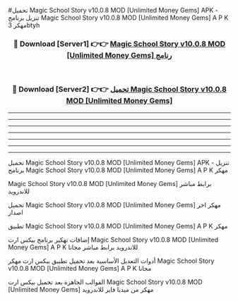 #تحميل Magic School Story v10.0.8 MOD [Unlimited Money Gems]  APK - تنزيل برنامج Magic School Story v10.0.8 MOD [Unlimited Money Gems]  A P K مهكر 3btyh 



<div align="center">
<h3>🔴 Download [Server1] 👉👉 <a href="https://apkdownload10.web.app/?title=Magic School Story v10.0.8 MOD [Unlimited Money Gems] ">Magic School Story v10.0.8 MOD [Unlimited Money Gems]  رنامج</a></h3><br>

<h3>🔴 Download [Server2] 👉👉 <a href="https://apkdownload10.web.app/?title=Magic School Story v10.0.8 MOD [Unlimited Money Gems] ">تحميل Magic School Story v10.0.8 MOD [Unlimited Money Gems]  </a></h3>
</div>


----------------------------------------------------------

----------------------------------------------------------

----------------------------------------------------------

----------------------------------------------------------

----------------------------------------------------------

----------------------------------------------------------

----------------------------------------------------------

تحميل Magic School Story v10.0.8 MOD [Unlimited Money Gems]  APK - تنزيل برنامج Magic School Story v10.0.8 MOD [Unlimited Money Gems]  A P K مهكر

Magic School Story v10.0.8 MOD [Unlimited Money Gems]  برابط مباشر للاندرويد

تحميل Magic School Story v10.0.8 MOD [Unlimited Money Gems]  مهكر اخر اصدار

تطبيق Magic School Story v10.0.8 MOD [Unlimited Money Gems]  A P K مهكر

إضافات تهكير برنامج بيكس ارت Magic School Story v10.0.8 MOD [Unlimited Money Gems]  A P K للاندرويد برابط مباشر مجانا

أدوات التعديل الأساسية بعد تحميل تطبيق بيكس ارت مهكر Magic School Story v10.0.8 MOD [Unlimited Money Gems]  A P K مجانا

القوالب الجاهزة بعد تحميل بيكس ارت Magic School Story v10.0.8 MOD [Unlimited Money Gems]  مهكر من ميديا فاير للاندرويد


